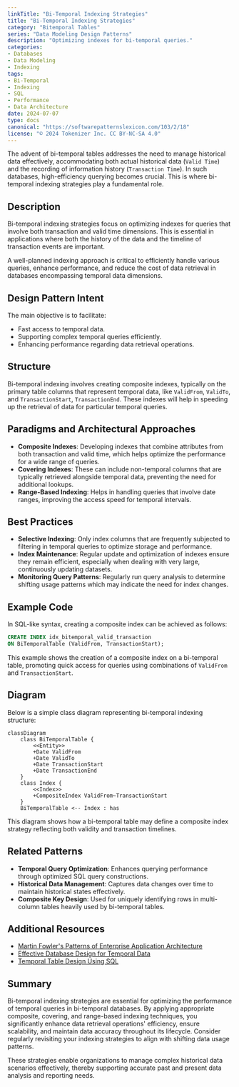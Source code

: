 ```yaml
---
linkTitle: "Bi-Temporal Indexing Strategies"
title: "Bi-Temporal Indexing Strategies"
category: "Bitemporal Tables"
series: "Data Modeling Design Patterns"
description: "Optimizing indexes for bi-temporal queries."
categories:
- Databases
- Data Modeling
- Indexing
tags:
- Bi-Temporal
- Indexing
- SQL
- Performance
- Data Architecture
date: 2024-07-07
type: docs
canonical: "https://softwarepatternslexicon.com/103/2/18"
license: "© 2024 Tokenizer Inc. CC BY-NC-SA 4.0"
---
```



The advent of bi-temporal tables addresses the need to manage historical data effectively, accommodating both actual historical data (`Valid Time`) and the recording of information history (`Transaction Time`). In such databases, high-efficiency querying becomes crucial. This is where bi-temporal indexing strategies play a fundamental role.

## Description

Bi-temporal indexing strategies focus on optimizing indexes for queries that involve both transaction and valid time dimensions. This is essential in applications where both the history of the data and the timeline of transaction events are important.

A well-planned indexing approach is critical to efficiently handle various queries, enhance performance, and reduce the cost of data retrieval in databases encompassing temporal data dimensions.

## Design Pattern Intent

The main objective is to facilitate:
- Fast access to temporal data.
- Supporting complex temporal queries efficiently.
- Enhancing performance regarding data retrieval operations.

## Structure

Bi-temporal indexing involves creating composite indexes, typically on the primary table columns that represent temporal data, like `ValidFrom`, `ValidTo`, and `TransactionStart`, `TransactionEnd`. These indexes will help in speeding up the retrieval of data for particular temporal queries.

## Paradigms and Architectural Approaches

- **Composite Indexes**: Developing indexes that combine attributes from both transaction and valid time, which helps optimize the performance for a wide range of queries.
- **Covering Indexes**: These can include non-temporal columns that are typically retrieved alongside temporal data, preventing the need for additional lookups.
- **Range-Based Indexing**: Helps in handling queries that involve date ranges, improving the access speed for temporal intervals.

## Best Practices

- **Selective Indexing**: Only index columns that are frequently subjected to filtering in temporal queries to optimize storage and performance.
- **Index Maintenance**: Regular update and optimization of indexes ensure they remain efficient, especially when dealing with very large, continuously updating datasets.
- **Monitoring Query Patterns**: Regularly run query analysis to determine shifting usage patterns which may indicate the need for index changes.  

## Example Code

In SQL-like syntax, creating a composite index can be achieved as follows:

```sql
CREATE INDEX idx_bitemporal_valid_transaction
ON BiTemporalTable (ValidFrom, TransactionStart);
```

This example shows the creation of a composite index on a bi-temporal table, promoting quick access for queries using combinations of `ValidFrom` and `TransactionStart`.

## Diagram

Below is a simple class diagram representing bi-temporal indexing structure:

```mermaid
classDiagram
    class BiTemporalTable {
        <<Entity>>
        +Date ValidFrom
        +Date ValidTo
        +Date TransactionStart
        +Date TransactionEnd
    }
    class Index {
        <<Index>>
        +CompositeIndex ValidFrom~TransactionStart
    }
    BiTemporalTable <-- Index : has
```

This diagram shows how a bi-temporal table may define a composite index strategy reflecting both validity and transaction timelines.

## Related Patterns

- **Temporal Query Optimization**: Enhances querying performance through optimized SQL query constructions.
- **Historical Data Management**: Captures data changes over time to maintain historical states effectively.
- **Composite Key Design**: Used for uniquely identifying rows in multi-column tables heavily used by bi-temporal tables.

## Additional Resources

- [Martin Fowler's Patterns of Enterprise Application Architecture](https://martinfowler.com/)
- [Effective Database Design for Temporal Data](https://www.sqlservercentral.com/)
- [Temporal Table Design Using SQL](https://docs.microsoft.com/)

## Summary

Bi-temporal indexing strategies are essential for optimizing the performance of temporal queries in bi-temporal databases. By applying appropriate composite, covering, and range-based indexing techniques, you significantly enhance data retrieval operations' efficiency, ensure scalability, and maintain data accuracy throughout its lifecycle. Consider regularly revisiting your indexing strategies to align with shifting data usage patterns.

These strategies enable organizations to manage complex historical data scenarios effectively, thereby supporting accurate past and present data analysis and reporting needs.
